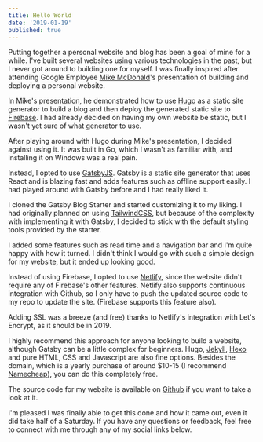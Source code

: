 ```yaml
---
title: Hello World
date: '2019-01-19'
published: true
---
```


Putting together a personal website and blog has been a goal of mine for a while. I've built several websites using various technologies in the past, but I never got around to building one for myself. I was finally inspired after attending Google Employee [Mike McDonald](https://mikemcdonald.co/)'s presentation of building and deploying a personal website. 

In Mike's presentation, he demonstrated how to use [Hugo](https://gohugo.io/) as a static site generator to build a blog and then deploy the generated static site to [Firebase](https://firebase.google.com). I had already decided on having my own website be static, but I wasn't yet sure of what generator to use.

After playing around with Hugo during Mike's presentation, I decided against using it. It was built in Go, which I wasn't as familiar with, and installing it on Windows was a real pain.

Instead, I opted to use [GatsbyJS](https://www.gatsbyjs.org). Gatsby is a static site generator that uses React and is blazing fast and adds features such as offline support easily. I had played around with Gatsby before and I had really liked it.

I cloned the Gatsby Blog Starter and started customizing it to my liking. I had originally planned on using [TailwindCSS](https://tailwindcss.com/), but because of the complexity with implementing it with Gatsby, I decided to stick with the default styling tools provided by the starter.

I added some features such as read time and a navigation bar and I'm quite happy with how it turned. I didn't think I would go with such a simple design for my website, but it ended up looking good.

Instead of using Firebase, I opted to use [Netlify](https://www.netlify.com/), since the website didn't require any of Firebase's other features. Netlify also supports continuous integration with Github, so I only have to push the updated source code to my repo to update the site. (Firebase supports this feature also).

Adding SSL was a breeze (and free) thanks to Netlify's integration with Let's Encrypt, as it should be in 2019.

I highly recommend this approach for anyone looking to build a website, although Gatsby can be a little complex for beginners. Hugo, [Jekyll](https://jekyllrb.com/), [Hexo](https://hexo.io/) and pure HTML, CSS and Javascript are also fine options. Besides the domain, which is a yearly purchase of around $10-15 (I recommend [Namecheap](https://www.namecheap.com)), you can do this completely free.

The source code for my website is available on [Github](https://github.com/keith-cr/personal-website) if you want to take a look at it.

I'm pleased I was finally able to get this done and how it came out, even it did take half of a Saturday. If you have any questions or feedback, feel free to connect with me through any of my social links below.